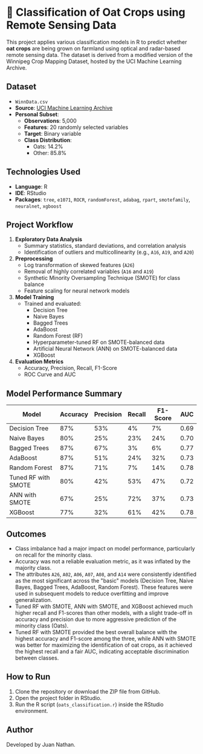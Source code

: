 # 🌾 Classification of Oat Crops using Remote Sensing Data

This project applies various classification models in R to predict whether **oat crops** are being grown on farmland using optical and radar-based remote sensing data. The dataset is derived from a modified version of the Winnipeg Crop Mapping Dataset, hosted by the UCI Machine Learning Archive.

## Dataset

- `WinnData.csv`
- **Source**: [UCI Machine Learning Archive](https://archive.ics.uci.edu/dataset/525/crop+mapping+using+fused+optical+radar+data+set)
- **Personal Subset**:
  - **Observations**: 5,000
  - **Features**: 20 randomly selected variables
  - **Target**: Binary variable
  - **Class Distribution**:
    - Oats: 14.2%
    - Other: 85.8%

## Technologies Used

- **Language**: R
- **IDE**: RStudio
- **Packages**: `tree`, `e1071`, `ROCR`, `randomForest`, `adabag`, `rpart`, `smotefamily`, `neuralnet`, `xgboost`

## Project Workflow

1. **Exploratory Data Analysis**
   - Summary statistics, standard deviations, and correlation analysis
   - Identification of outliers and multicollinearity (e.g., `A16`, `A19`, and `A20`)
2. **Preprocessing**
   - Log transformation of skewed features (`A26`)
   - Removal of highly correlated variables (`A16` and `A19`)
   - Synthetic Minority Oversampling Technique (SMOTE) for class balance
   - Feature scaling for neural network models
3. **Model Training**
   - Trained and evaluated:
     - Decision Tree
     - Naive Bayes
     - Bagged Trees
     - AdaBoost
     - Random Forest (RF)
     - Hyperparameter-tuned RF on SMOTE-balanced data
     - Artificial Neural Network (ANN) on SMOTE-balanced data
     - XGBoost
4. **Evaluation Metrics**
   - Accuracy, Precision, Recall, F1-Score
   - ROC Curve and AUC

## Model Performance Summary

| Model                 | Accuracy | Precision | Recall | F1-Score |  AUC  |
|-----------------------|----------|-----------|--------|----------|-------|
| Decision Tree         | 87%      | 53%       | 4%     | 7%       | 0.69  |
| Naive Bayes           | 80%      | 25%       | 23%    | 24%      | 0.70  |
| Bagged Trees          | 87%      | 67%       | 3%     | 6%       | 0.77  |
| AdaBoost              | 87%      | 51%       | 24%    | 32%      | 0.73  |
| Random Forest         | 87%      | 71%       | 7%     | 14%      | 0.78  |
| Tuned RF with SMOTE   | 80%      | 42%       | 53%    | 47%      | 0.72  |
| ANN with SMOTE        | 67%      | 25%       | 72%    | 37%      | 0.73  |
| XGBoost               | 77%      | 32%       | 61%    | 42%      | 0.78  |

## Outcomes

- Class imbalance had a major impact on model performance, particularly on recall for the minority class.
- Accuracy was not a reliable evaluation metric, as it was inflated by the majority class.
- The attributes `A26`, `A02`, `A06`, `A07`, `A08`, and `A14` were consistently identified as the most significant across the "basic" models (Decision Tree, Naive Bayes, Bagged Trees, AdaBoost, Random Forest). These features were used in subsequent models to reduce overfitting and improve generalization.
- Tuned RF with SMOTE, ANN with SMOTE, and XGBoost achieved much higher recall and F1-scores than other models, with a slight trade-off in accuracy and precision due to more aggressive prediction of the minority class (Oats).
- Tuned RF with SMOTE provided the best overall balance with the highest accuracy and F1-score among the three, while ANN with SMOTE was better for maximizing the identification of oat crops, as it achieved the highest recall and a fair AUC, indicating acceptable discrimination between classes.

## How to Run

1. Clone the repository or download the ZIP file from GitHub.
2. Open the project folder in RStudio.
3. Run the R script (`oats_classification.r`) inside the RStudio environment.

## Author

Developed by Juan Nathan.











